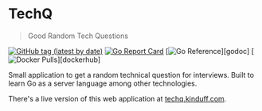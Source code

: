 # TechQ

> Good Random Tech Questions

[![GitHub tag (latest by date)](https://img.shields.io/github/v/tag/kinduff/techq)][tags]
[![Go Report Card](https://goreportcard.com/badge/github.com/kinduff/techq)][goreport]
[![Go Reference](https://pkg.go.dev/badge/github.com/kinduff/techq.svg?)][godoc]
[![Docker Pulls](https://img.shields.io/docker/pulls/kinduff/techq.svg?)][dockerhub]

Small application to get a random technical question for interviews. Built to learn Go as a server language among other technologies.

There's a live version of this web application at [techq.kinduff.com](https://techq.kinduff.com).

[godoc]: https://pkg.go.dev/github.com/kinduff/techq
[goreport]: https://goreportcard.com/report/github.com/kinduff/techq
[tags]: https://github.com/kinduff/techq
[dockerhub]: https://hub.docker.com/repository/docker/kinduff/techq
